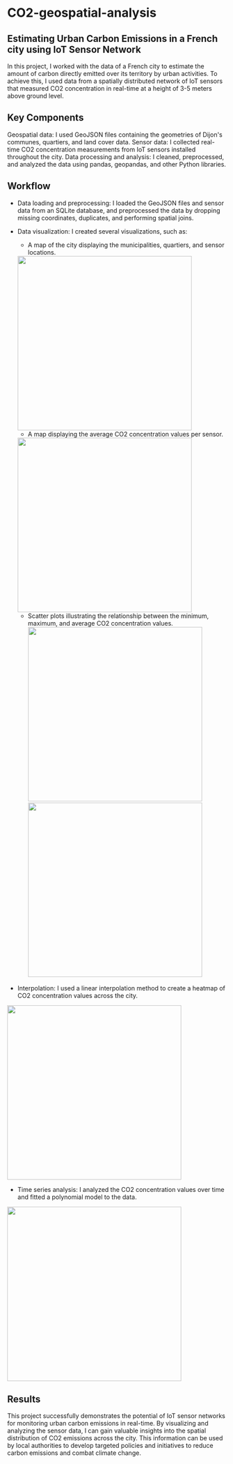 # CO2-geospatial-analysis


## Estimating Urban Carbon Emissions in a French city using IoT Sensor Network

In this project, I worked with the data of a French city to estimate the amount of carbon directly emitted over its territory by urban activities. To achieve this, I used data from a spatially distributed network of IoT sensors that measured CO2 concentration in real-time at a height of 3-5 meters above ground level.

## Key Components
Geospatial data: I used GeoJSON files containing the geometries of Dijon's communes, quartiers, and land cover data.
Sensor data: I collected real-time CO2 concentration measurements from IoT sensors installed throughout the city.
Data processing and analysis: I cleaned, preprocessed, and analyzed the data using pandas, geopandas, and other Python libraries.
## Workflow
- Data loading and preprocessing: I loaded the GeoJSON files and sensor data from an SQLite database, and preprocessed the data by dropping missing coordinates, duplicates, and performing spatial joins.
- Data visualization: I created several visualizations, such as:
  - A map of the city displaying the municipalities, quartiers, and sensor locations.
  <img src="https://user-images.githubusercontent.com/28387807/230375229-da7650ea-ed89-4331-b537-9176862e6386.png" width="400" >
  
  - A map displaying the average CO2 concentration values per sensor.
  <img src="https://user-images.githubusercontent.com/28387807/230375351-eee31f01-b950-443e-acb5-dcbd524ad870.png" width="400" >

  - Scatter plots illustrating the relationship between the minimum, maximum, and average CO2 concentration values.
   <img src="https://user-images.githubusercontent.com/28387807/230375476-2b3ac0ad-9393-435f-93ea-d269a0fdeb68.png" width="400" > <img src="https://user-images.githubusercontent.com/28387807/230375490-da4b6dd3-b260-440f-a921-ce99883d3a16.png" width="400" >
 

- Interpolation: I used a linear interpolation method to create a heatmap of CO2 concentration values across the city.
<img src="https://user-images.githubusercontent.com/28387807/230375551-e1593c23-e7b2-4889-aac7-cc017541e845.png" width="400" >



- Time series analysis: I analyzed the CO2 concentration values over time and fitted a polynomial model to the data.
<img src="https://user-images.githubusercontent.com/28387807/230375657-b28d7e83-d29b-4ad4-8718-7a2fd6e1106b.png" width="400" >


## Results
This project successfully demonstrates the potential of IoT sensor networks for monitoring urban carbon emissions in real-time. By visualizing and analyzing the sensor data, I can gain valuable insights into the spatial distribution of CO2 emissions across the city. This information can be used by local authorities to develop targeted policies and initiatives to reduce carbon emissions and combat climate change.
